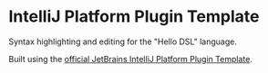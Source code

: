 # IntelliJ Platform Plugin Template

Syntax highlighting and editing for the "Hello DSL" language.

Built using the [official JetBrains IntelliJ Platform Plugin Template](https://github.com/JetBrains/intellij-platform-plugin-template).
